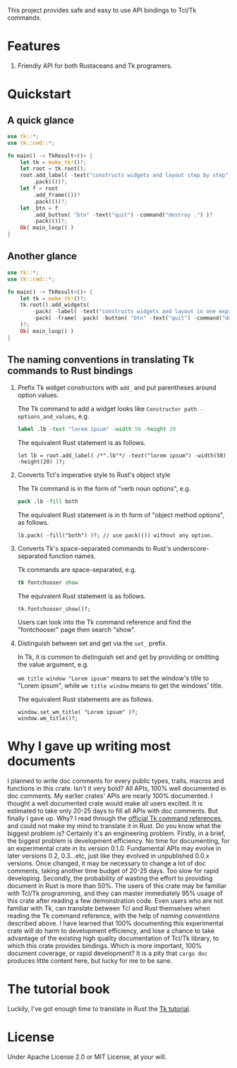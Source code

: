 This project provides safe and easy to use API bindings to Tcl/Tk commands.

# Features

1. Friendly API for both Rustaceans and Tk programers.

# Quickstart

## A quick glance

```rust
use tk::*;
use tk::cmd::*;

fn main() -> TkResult<()> {
    let tk = make_tk!()?;
    let root = tk.root();
    root.add_label( -text("constructs widgets and layout step by step") )?
        .pack(())?;
    let f = root
        .add_frame(())?
        .pack(())?;
    let _btn = f
        .add_button( "btn" -text("quit") -command("destroy .") )?
        .pack(())?;
    Ok( main_loop() )
}
```

## Another glance

```rust
use tk::*;
use tk::cmd::*;

fn main() -> TkResult<()> {
    let tk = make_tk!()?;
    tk.root().add_widgets(
        -pack( -label( -text("constructs widgets and layout in one expression") ))
        -pack( -frame( -pack( -button( "btn" -text("quit") -command("destroy .") ))))
    )?;
    Ok( main_loop() )
}
```

## The naming conventions in translating Tk commands to Rust bindings

1. Prefix Tk widget constructors with `add_` and put parentheses around option values.

    The Tk command to add a widget looks like `Constructor path -options_and_values`, e.g.

    ```tcl
    label .lb -text "lorem ipsum" -width 50 -height 20
    ```

    The equivalent Rust statement is as follows.

    ```rust_no_run
    let lb = root.add_label( /*".lb"*/ -text("lorem ipsum") -width(50) -height(20) )?;
    ```

2. Converts Tcl's imperative style to Rust's object style

    The Tk command is in the form of "verb noun options", e.g.

    ```tcl
    pack .lb -fill both
    ```

    The equivalent Rust statement is in th form of "object method options", as follows.

    ```rust_no_run
    lb.pack( -fill("both") )?; // use pack(()) without any option.
    ```

3. Converts Tk's space-separated commands to Rust's underscore-separated function names.

    Tk commands are space-separated, e.g.

    ```tcl
    tk fontchooser show
    ```

    The equivalent Rust statement is as follows.

    ```rust_no_run
    tk.fontchooser_show()?;
    ```

    Users can look into the Tk command reference and find the "fontchooser" page then search "show".

4. Distinguish between set and get via the `set_` prefix.

    In Tk, it is common to distinguish set and get by providing or omitting the value argument, e.g.

    `wm title window "Lorem ipsum"` means to set the window's title to "Lorem ipsum",
    while `wm title window` means to get the windows' title.

    The equivalent Rust statements are as follows.

    ```rust_no_run
    window.set_wm_title( "Lorem ipsum" )?;
    window.wm_title()?;
    ```

# Why I gave up writing most documents

I planned to write doc comments for every public types, traits, macros and
functions in this crate. Isn't it very bold? All APIs, 100% well documented in
doc comments. My earlier crates' APIs are nearly 100% documented. I thought a
well documented crate would make all users excited. It is estimated to take only
20-25 days to fill all APIs with doc comments. But finally I gave up. Why? I
read through the
[official Tk command references](https://www.tcl.tk/man/tcl/TkCmd), and could
not make my mind to translate it in Rust. Do you know what the biggest problem
is? Certainly it's an engineering problem. Firstly, in a brief, the biggest
problem is development efficiency. No time for documenting, for an experimental
crate in its version 0.1.0. Fundamental APIs may evolve in later versions 0.2,
0.3...etc, just like they evolved in unpublished 0.0.x versions. Once changed,
it may be necessary to change a lot of doc comments, taking another time budget
of 20-25 days. Too slow for rapid developing. Secondly, the probability of
wasting the effort to providing document in Rust is more than 50%. The users of
this crate may be familiar with Tcl/Tk programming, and they can master
immediately 95% usage of this crate after reading a few demonstration code. Even
users who are not familiar with Tk, can translate between Tcl and Rust
themselves when reading the Tk command reference, with the help of *naming
conventions* described above. I have learned that 100% documenting this
experimental crate will do harm to development efficiency, and lose a chance to
take advantage of the existing high quality documentation of Tcl/Tk library, to
which this crate provides bindings. Which is more important, 100% document
coverage, or rapid development? It is a pity that `cargo doc` produces little
content here, but lucky for me to be sane.

# The tutorial book

Luckily, I've got enough time to translate in Rust the
[Tk tutorial](https://oooutlk.github.io/tk/).

# License

Under Apache License 2.0 or MIT License, at your will.
